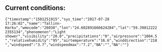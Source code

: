 ## Current conditions: 
 ``` {"timestamp":"1501251915","sys_time":"2017-07-28 17:26:02","name":"Tallinn-Harku","wmocode":"26038","lon":"24.602891666624284","lat":"59.398122222355134","phenomenon":"Light shower","visibility":"20.0","precipitations":"0","airpressure":"1004.5","relativehumidity":"95","airtemperature":"16.6","winddirection":"218","windspeed":"3.7","windspeedmax":"7.2","NA":"","NA":""} ```

